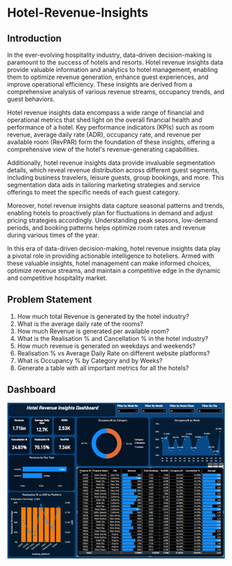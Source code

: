 # Hotel-Revenue-Insights

## Introduction

In the ever-evolving hospitality industry, data-driven decision-making is paramount to the success of hotels and resorts. Hotel revenue insights data provide valuable information and analytics to hotel management, enabling them to optimize revenue generation, enhance guest experiences, and improve operational efficiency. These insights are derived from a comprehensive analysis of various revenue streams, occupancy trends, and guest behaviors.

Hotel revenue insights data encompass a wide range of financial and operational metrics that shed light on the overall financial health and performance of a hotel. Key performance indicators (KPIs) such as room revenue, average daily rate (ADR), occupancy rate, and revenue per available room (RevPAR) form the foundation of these insights, offering a comprehensive view of the hotel's revenue-generating capabilities.

Additionally, hotel revenue insights data provide invaluable segmentation details, which reveal revenue distribution across different guest segments, including business travelers, leisure guests, group bookings, and more. This segmentation data aids in tailoring marketing strategies and service offerings to meet the specific needs of each guest category.

Moreover, hotel revenue insights data capture seasonal patterns and trends, enabling hotels to proactively plan for fluctuations in demand and adjust pricing strategies accordingly. Understanding peak seasons, low-demand periods, and booking patterns helps optimize room rates and revenue during various times of the year.

In this era of data-driven decision-making, hotel revenue insights data play a pivotal role in providing actionable intelligence to hoteliers. Armed with these valuable insights, hotel management can make informed choices, optimize revenue streams, and maintain a competitive edge in the dynamic and competitive hospitality market.

## Problem Statement

1. How much total Revenue is generated by the hotel industry?
2. What is the average daily rate of the rooms?
3. How much Revenue is generated per available room?
4. What is the Realisation % and Cancellation % in the hotel industry?
5. How much revenue is generated on weekdays and weekends?
6. Realisation % vs Average Daily Rate on different website platforms?
7. What is Occupancy % by Category and by Weeks?
8. Generate a table with all important metrics for all the hotels?

## Dashboard

![](Revenue.png)
